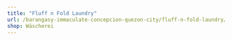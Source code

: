 ```yaml
---
title: "Fluff n Fold Laundry"
url: /barangasy-immaculate-concepcion-quezon-city/fluff-n-fold-laundry/
shop: Wäscherei
---
```

